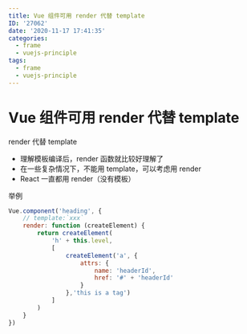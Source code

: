 ```yaml
---
title: Vue 组件可用 render 代替 template
ID: '27062'
date: '2020-11-17 17:41:35'
categories:
  - frame
  - vuejs-principle
tags:
  - frame
  - vuejs-principle
---
```


# Vue 组件可用 render 代替 template

render 代替 template

- 理解模板编译后，render 函数就比较好理解了
- 在一些复杂情况下，不能用 template，可以考虑用 render
- React 一直都用 render（没有模板）

举例

``` js 
Vue.component('heading', {
    // template:`xxx`
    render: function (createElement) {
        return createElement(
            'h' + this.level,
            [
                createElement('a', {
                    attrs: {
                        name: 'headerId',
                        href: '#' + 'headerId'
                    }
                },'this is a tag')
            ]
        )
    }
})
```
 
 
 
 
 
 
 
 
 
 
 
 
 
 
 
 
 
 
 
 
